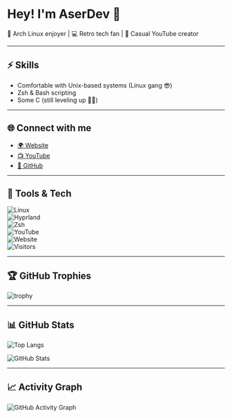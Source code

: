 # Hey! I'm AserDev 👋  

🐧 Arch Linux enjoyer | 💻 Retro tech fan | 🎥 Casual YouTube creator  

---

## ⚡ Skills  
- Comfortable with Unix-based systems (Linux gang 😎)  
- Zsh & Bash scripting  
- Some C (still leveling up 👨‍💻)  

---

## 🌐 Connect with me  
- [🌍 Website](https://aserdevyt.github.io/)  
- [📺 YouTube](https://www.youtube.com/@aserdev_yt)  
- [🐙 GitHub](https://github.com/aserdev)  

---

## 🚀 Tools & Tech  
![Linux](https://img.shields.io/badge/Linux-Arch-blue?style=for-the-badge&logo=linux)  
![Hyprland](https://img.shields.io/badge/WM-Hyprland-purple?style=for-the-badge)  
![Zsh](https://img.shields.io/badge/Shell-Zsh-pink?style=for-the-badge&logo=gnu-bash)  
![YouTube](https://img.shields.io/badge/YouTube-AserDev-red?style=for-the-badge&logo=youtube)  
![Website](https://img.shields.io/website?url=https%3A%2F%2Faserdevyt.github.io%2F&style=for-the-badge)  
![Visitors](https://komarev.com/ghpvc/?username=aserdevyt&style=for-the-badge)  

---

## 🏆 GitHub Trophies  
![trophy](https://github-profile-trophy.vercel.app/?username=aserdevyt&theme=tokyonight&no-frame=true&margin-w=15)  

---

## 📊 GitHub Stats  
![Top Langs](https://github-readme-stats.vercel.app/api/top-langs/?username=aserdevyt&layout=compact&theme=tokyonight)  

![GitHub Stats](https://github-readme-stats.vercel.app/api?username=aserdevyt&show_icons=true&theme=tokyonight)  

---

## 📈 Activity Graph  
![GitHub Activity Graph](https://github-readme-activity-graph.vercel.app/graph?username=aserdevyt&theme=tokyo-night)